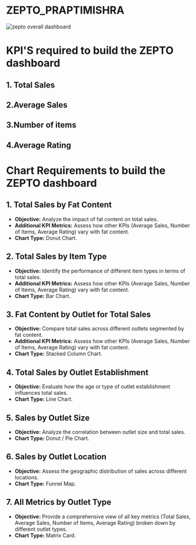 # ZEPTO_PRAPTIMISHRA
![zepto overall dashboard](https://github.com/user-attachments/assets/50c18df2-c272-47e6-8fef-cfb10e81329f)



















# KPI'S required to build the ZEPTO dashboard
## 1. Total Sales 
## 2.Average Sales
## 3.Number of items
## 4.Average Rating



# Chart Requirements to build the ZEPTO dashboard

## 1. Total Sales by Fat Content
- **Objective:** Analyze the impact of fat content on total sales.
- **Additional KPI Metrics:** Assess how other KPIs (Average Sales, Number of Items, Average Rating) vary with fat content.
- **Chart Type:** Donut Chart.

## 2. Total Sales by Item Type
- **Objective:** Identify the performance of different item types in terms of total sales.
- **Additional KPI Metrics:** Assess how other KPIs (Average Sales, Number of Items, Average Rating) vary with fat content.
- **Chart Type:** Bar Chart.

## 3. Fat Content by Outlet for Total Sales
- **Objective:** Compare total sales across different outlets segmented by fat content.
- **Additional KPI Metrics:** Assess how other KPIs (Average Sales, Number of Items, Average Rating) vary with fat content.
- **Chart Type:** Stacked Column Chart.

## 4. Total Sales by Outlet Establishment
- **Objective:** Evaluate how the age or type of outlet establishment influences total sales.
- **Chart Type:** Line Chart.

## 5. Sales by Outlet Size
- **Objective:** Analyze the correlation between outlet size and total sales.
- **Chart Type:** Donut / Pie Chart.

## 6. Sales by Outlet Location
- **Objective:** Assess the geographic distribution of sales across different locations.
- **Chart Type:** Funnel Map.

## 7. All Metrics by Outlet Type
- **Objective:** Provide a comprehensive view of all key metrics (Total Sales, Average Sales, Number of Items, Average Rating) broken down by different outlet types.
- **Chart Type:** Matrix Card.


















